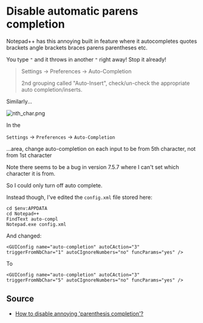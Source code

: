 ﻿# Disable automatic parens completion

Notepad++ has this annoying built in feature where it autocompletes quotes brackets angle brackets braces parens parentheses etc.

You type `"`  and it throws in another `"` right away! Stop it already!

> Settings -> Preferences -> Auto-Completion
>
> 2nd grouping called "Auto-Insert", check/un-check the appropriate auto completion/inserts.

Similarly...

![nth_char.png](nth_char.png)

In the

`Settings` &rarr; `Preferences` &rarr; `Auto-Completion`

...area, change auto-completion on each input to be from 5th character, not from 1st character

Note there seems to be a bug in version 7.5.7 where I can't set which character it is from.

So I could only turn off auto complete.

Instead though, I've edited the `config.xml` file stored here:

	cd $env:APPDATA
	cd Notepad++
	FindText auto-compl
	Notepad.exe config.xml

And changed:

    <GUIConfig name="auto-completion" autoCAction="3" triggerFromNbChar="1" autoCIgnoreNumbers="no" funcParams="yes" />

To

	<GUIConfig name="auto-completion" autoCAction="3" triggerFromNbChar="5" autoCIgnoreNumbers="no" funcParams="yes" />

## Source

 * [How to disable annoying 'parenthesis completion'?](http://stackoverflow.com/questions/119387/how-to-disable-annoying-parenthesis-completion)
